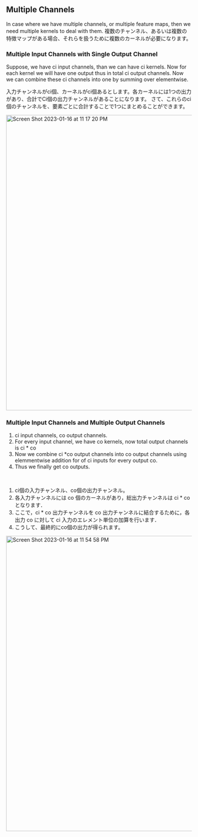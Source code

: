 ## Multiple Channels
In case where we have multiple channels, or multiple feature maps, then we need multiple kernels to deal with them. 
複数のチャンネル、あるいは複数の特徴マップがある場合、それらを扱うために複数のカーネルが必要になります。

### Multiple Input Channels with Single Output Channel
Suppose, we have ci input channels, than we can have ci kernels. Now for each kernel we will have one output thus in total ci output channels. 
Now we can  combine these ci channels into one by summing over elementwise.

入力チャンネルがci個、カーネルがci個あるとします。各カーネルには1つの出力があり、合計でCi個の出力チャンネルがあることになります。
さて、これらのci個のチャンネルを、要素ごとに合計することで1つにまとめることができます。

<img width="800" alt="Screen Shot 2023-01-16 at 11 17 20 PM" src="https://user-images.githubusercontent.com/46320499/212739280-969c28d1-0451-44e0-9995-7687b1733150.png">

### Multiple Input Channels and Multiple Output Channels
1. ci input channels, co output channels.
2. For every input channel, we have co kernels, now total output channels is ci * co
3. Now we combine ci *co output channels into co output channels using elemmentwise addition for of ci inputs for every output co.
4. Thus we finally get co outputs.
<br>

1. ci個の入力チャンネル、co個の出力チャンネル。
2. 各入力チャンネルには co 個のカーネルがあり，総出力チャンネルは ci * co となります．
3. ここで，ci * co 出力チャンネルを co 出力チャンネルに結合するために，各出力 co に対して ci 入力のエレメント単位の加算を行います．
4. こうして、最終的にco個の出力が得られます。

<img width="800" alt="Screen Shot 2023-01-16 at 11 54 58 PM" src="https://user-images.githubusercontent.com/46320499/212744789-119d75e5-ed00-4059-8853-99c1fd3ea781.png">
